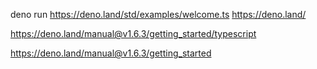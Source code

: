 deno run https://deno.land/std/examples/welcome.ts
https://deno.land/


https://deno.land/manual@v1.6.3/getting_started/typescript

https://deno.land/manual@v1.6.3/getting_started

